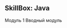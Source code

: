 ## SkillBox: Java

Модуль 1
Вводный модуль

[//]: # (1. .)


[//]: # (### npm start)

[//]: # (### additional packages)
